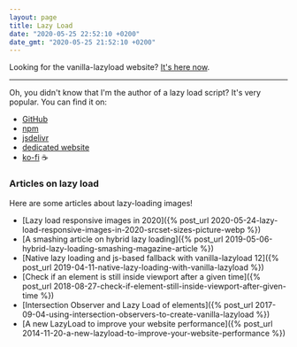 ```yaml
---
layout: page
title: Lazy Load
date: "2020-05-25 22:52:10 +0200"
date_gmt: "2020-05-25 21:52:10 +0200"
---
```


Looking for the vanilla-lazyload website? [It's here now](/vanilla-lazyload).

---

Oh, you didn't know that I'm the author of a lazy load script? It's very popular. You can find it on:

- [GitHub](https://github.com/verlok/vanilla-lazyload)
- [npm](https://www.npmjs.com/package/vanilla-lazyload)
- [jsdelivr](https://www.jsdelivr.com/package/npm/vanilla-lazyload)
- [dedicated website](/vanilla-lazyload)
- [ko-fi](https://ko-fi.com/verlok) ☕


### Articles on lazy load

Here are some articles about lazy-loading images!

- [Lazy load responsive images in 2020]({% post_url 2020-05-24-lazy-load-responsive-images-in-2020-srcset-sizes-picture-webp %})
- [A smashing article on hybrid lazy loading]({% post_url 2019-05-06-hybrid-lazy-loading-smashing-magazine-article %})
- [Native lazy loading and js-based fallback with vanilla-lazyload 12]({% post_url 2019-04-11-native-lazy-loading-with-vanilla-lazyload %})
- [Check if an element is still inside viewport after a given time]({% post_url 2018-08-27-check-if-element-still-inside-viewport-after-given-time %})
- [Intersection Observer and Lazy Load of elements]({% post_url 2017-09-04-using-intersection-observers-to-create-vanilla-lazyload %})
- [A new LazyLoad to improve your website performance]({% post_url 2014-11-20-a-new-lazyload-to-improve-your-website-performance %})